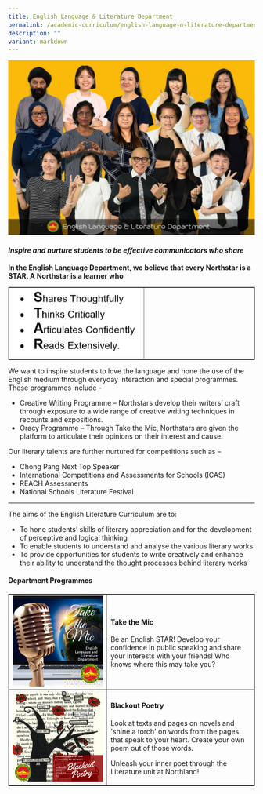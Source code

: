```yaml
---
title: English Language & Literature Department
permalink: /academic-curriculum/english-language-n-literature-department/
description: ""
variant: markdown
---
```

![](/images/WhatsApp_Image_2024_11_04_at_8_25_54_AM.jpg)
<h4><strong><em>Inspire and nurture students to be effective communicators who share&nbsp;</em></strong></h4>
<p><strong>In the English Language Department, we believe that every Northstar is a STAR. A Northstar is a learner who&nbsp;</strong></p>
<table style="border-collapse: collapse; width: 100%;" border="1">
<tbody>
<tr>
<td style="width: 55%;"><img src="/images/eng4.jpg"></td>
<td style="width: 45%;">&nbsp;</td>
</tr>
</tbody>
</table>
<p>We want to inspire students to love the language and hone the use of the English medium through everyday interaction and special programmes. These programmes include -</p>
<ul>
<li>Creative Writing Programme – Northstars develop their writers’ craft through exposure to a wide range of creative writing techniques in recounts and expositions.</li>
<li>Oracy Programme – Through Take the Mic, Northstars are given the platform to articulate their opinions on their interest and cause.&nbsp;</li>
</ul>
<p>Our literary talents are further nurtured for competitions such as –</p>
<ul>
<li>Chong Pang Next Top Speaker</li>
<li>International Competitions and Assessments for Schools (ICAS)</li>
<li>REACH Assessments</li>
<li>National Schools Literature Festival&nbsp;</li>
</ul>
<hr>
<p>The aims of the English Literature Curriculum are to:</p>
<ul>
<li>To hone students’ skills of literary appreciation and for the development of perceptive and logical thinking</li>
<li>To enable students to understand and analyse the various literary works</li>
<li>To provide opportunities for students to write creatively and enhance their ability to understand the thought processes behind literary works</li>
</ul>
<h4><strong>Department Programmes</strong></h4>
<table style="border-collapse: collapse; width: 100%;" border="1">
<tbody>
<tr>
<td style="width: 40%;"><img src="/images/eng2.png"></td>
<td style="width: 60%;">
<h4><strong>Take the Mic</strong></h4>
<p>Be an English STAR! Develop your confidence in public speaking and share your interests with your friends! Who knows where this may take you?</p>
</td>
</tr>
<tr>
<td style="width: 40%;"><img src="/images/eng3.png"></td>
<td style="width: 60%;">
<h4><strong>Blackout Poetry</strong></h4>
<p>Look at texts and pages on novels and 'shine a torch' on words from the pages that speak to your heart. Create your own poem out of those words.</p>
<p>Unleash your inner poet through the Literature unit at Northland! </p>
</td>
</tr>
</tbody>
</table>
